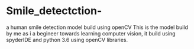 # Smile_detectction-
a human smile detection model build using openCV 
This is the model build by me as i a begineer towards learning computer vision, it build using spyderIDE and python 3.6 using openCV libraries.
